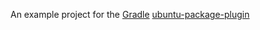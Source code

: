 An example project for the [Gradle](http://gradle.org) [ubuntu-package-plugin](https://github.com/sgo/ubuntu-packager-plugin)
